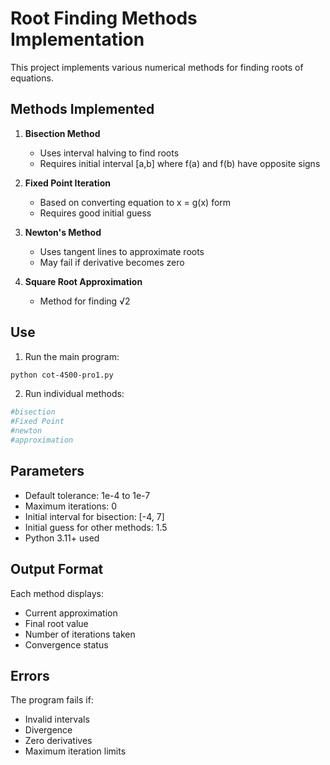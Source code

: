 
# Root Finding Methods Implementation

This project implements various numerical methods for finding roots of equations.

## Methods Implemented

1. **Bisection Method**
   - Uses interval halving to find roots
   - Requires initial interval [a,b] where f(a) and f(b) have opposite signs

2. **Fixed Point Iteration**
   - Based on converting equation to x = g(x) form
   - Requires good initial guess

3. **Newton's Method**
   - Uses tangent lines to approximate roots
   - May fail if derivative becomes zero

4. **Square Root Approximation**
   - Method for finding √2

## Use

1. Run the main program:
```bash
python cot-4500-pro1.py
```

2. Run individual methods:
```bash
#bisection   
#Fixed Point   
#newton  
#approximation     
```

## Parameters

- Default tolerance: 1e-4 to 1e-7
- Maximum iterations: 0
- Initial interval for bisection: [-4, 7]
- Initial guess for other methods: 1.5
- Python 3.11+ used

## Output Format

Each method displays:
- Current approximation
- Final root value
- Number of iterations taken
- Convergence status

## Errors

The program fails if:
- Invalid intervals
- Divergence
- Zero derivatives
- Maximum iteration limits
